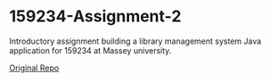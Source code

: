 # 159234-Assignment-2
Introductory assignment building a library management system Java application for 159234 at Massey university.

[Original Repo](https://github.com/NiamhFerns/course-work)
